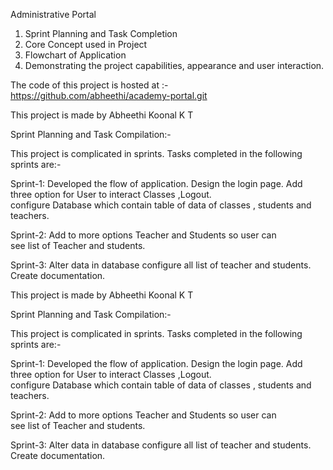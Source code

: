 Administrative Portal


1) Sprint Planning and Task Completion
2) Core Concept used in Project
3) Flowchart of Application
4) Demonstrating the project capabilities, appearance and user interaction.

The code of this project is hosted at :-  
https://github.com/abheethi/academy-portal.git

This project is made by Abheethi Koonal K T

Sprint Planning and Task Compilation:-

This project is complicated in sprints. Tasks completed in the following sprints are:-

Sprint-1:  Developed the flow of application. Design the login             page.
              Add three option for User to interact Classes ,Logout.             
              configure Database which contain table of data 
              of classes , students and teachers.

Sprint-2:  Add to more options Teacher and Students so user can              
               see list of Teacher and students.

Sprint-3: Alter data in database configure all list of teacher and 
              students. Create documentation.  


This project is made by Abheethi Koonal K T

Sprint Planning and Task Compilation:-

This project is complicated in sprints. Tasks completed in the following sprints are:-

Sprint-1:  Developed the flow of application. Design the login             page.
              Add three option for User to interact Classes ,Logout.             
              configure Database which contain table of data 
              of classes , students and teachers.

Sprint-2:  Add to more options Teacher and Students so user can              
               see list of Teacher and students.

Sprint-3: Alter data in database configure all list of teacher and 
              students. Create documentation.    
